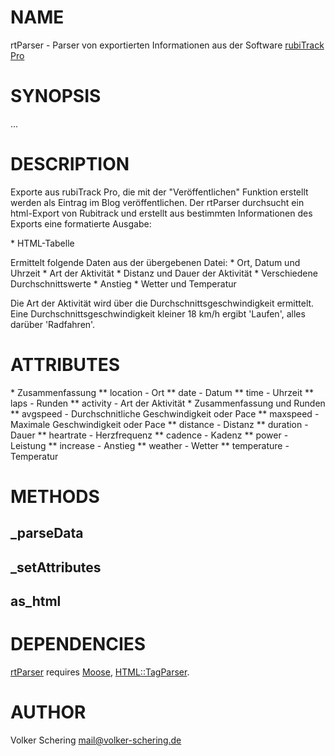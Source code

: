 # NAME

rtParser - Parser von exportierten Informationen aus der Software [rubiTrack Pro](https://www.rubitrack.com)

# SYNOPSIS

...

# DESCRIPTION

Exporte aus rubiTrack Pro, die mit der "Veröffentlichen" Funktion erstellt werden 
als Eintrag im Blog veröffentlichen.
Der rtParser durchsucht ein html-Export von Rubitrack und erstellt aus
bestimmten Informationen des Exports eine formatierte Ausgabe:

\* HTML-Tabelle

Ermittelt folgende Daten aus der übergebenen Datei:
\* Ort, Datum und Uhrzeit
\* Art der Aktivität
\* Distanz und Dauer der Aktivität
\* Verschiedene Durchschnittswerte
\* Anstieg
\* Wetter und Temperatur

Die Art der Aktivität wird über die Durchschnittsgeschwindigkeit ermittelt. 
Eine Durchschnittsgeschwindigkeit kleiner 18 km/h ergibt 'Laufen',
alles darüber 'Radfahren'. 

# ATTRIBUTES

\* Zusammenfassung
\*\* location     - Ort
\*\* date         - Datum
\*\* time         - Uhrzeit
\*\* laps         - Runden
\*\* activity     - Art der Aktivität
\* Zusammenfassung und Runden
\*\* avgspeed     - Durchschnitliche Geschwindigkeit oder Pace
\*\* maxspeed     - Maximale Geschwindigkeit oder Pace
\*\* distance	    - Distanz
\*\* duration	    - Dauer
\*\* heartrate	- Herzfrequenz
\*\* cadence	    - Kadenz
\*\* power	    - Leistung
\*\* increase	    - Anstieg
\*\* weather	    - Wetter
\*\* temperature	- Temperatur

# METHODS

## \_parseData

## \_setAttributes

## as\_html

# DEPENDENCIES

[rtParser](https://metacpan.org/pod/rtParser) requires [Moose](https://metacpan.org/pod/Moose), [HTML::TagParser](https://metacpan.org/pod/HTML%3A%3ATagParser).

# AUTHOR

Volker Schering <mail@volker-schering.de>
